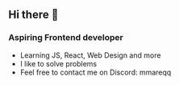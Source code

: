 ## Hi there 👋

### Aspiring Frontend developer

-  Learning JS, React, Web Design and more
-  I like to solve problems
-  Feel free to contact me on Discord: mmareqq

<!--
Here are some ideas to get you started:

- 🔭 I’m currently working on ...
- 🌱 I’m currently learning ...
- 👯 I’m looking to collaborate on ...
- 🤔 I’m looking for help with ...
- 💬 Ask me about ...
- 📫 How to reach me: ...
- 😄 Pronouns: ...
- ⚡ Fun fact: ...
-->
